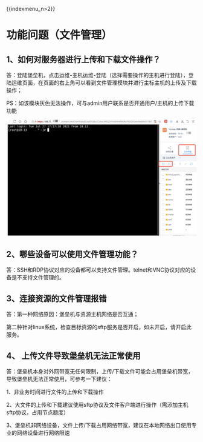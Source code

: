 {{indexmenu_n>2}}

# 功能问题（文件管理）


## 1、如何对服务器进行上传和下载文件操作？

答：登陆堡垒机，点击运维-主机运维-登陆（选择需要操作的主机进行登陆），登陆运维页面，在页面的右上角可以看到文件管理模块并进行主标主机的上传及下载操作；

PS：如该模块灰色无法操作，可与admin用户联系是否开通用户/主机的上传下载功能

![](/images/faq_super/文件管理.png)


## 2、哪些设备可以使用文件管理功能？

答：SSH和RDP协议对应的设备都可以支持文件管理。telnet和VNC协议对应的设备是不支持文件管理的。

## 3、连接资源的文件管理报错

答：第一种网络原因：堡垒机与资源主机网络是否互通；

第二种针对linux系统，检查目标资源的sftp服务是否开启，如未开启，请开启此服务。


## 4、 上传文件导致堡垒机无法正常使用

答：堡垒机本身对外网带宽无任何限制，上传/下载文件可能会占用堡垒机带宽，导致堡垒机无法正常使用，可参考一下建议：

1、非业务时间进行文件的上传和下载操作

2、大文件的上传和下载建议使用sftp协议及文件客户端进行操作（需添加主机sftp协议，占用节点额度）

3、堡垒机非网络设备，文件上传/下载占用网络带宽，建议在本地网络出口使用专业的网络设备进行网络限速


